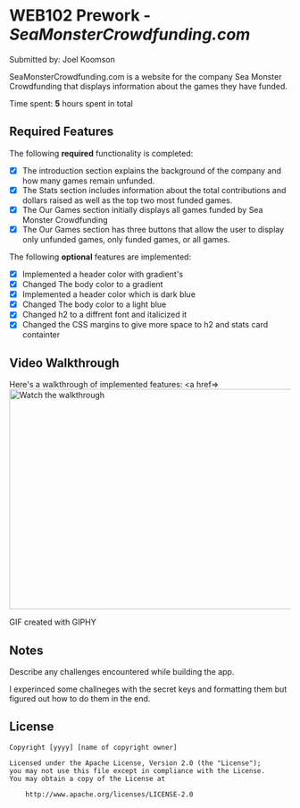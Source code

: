 # WEB102 Prework - *SeaMonsterCrowdfunding.com*

Submitted by: Joel Koomson

SeaMonsterCrowdfunding.com is a website for the company Sea Monster Crowdfunding that displays information about the games they have funded.

Time spent: **5** hours spent in total

## Required Features

The following **required** functionality is completed:

* [x] The introduction section explains the background of the company and how many games remain unfunded.
* [x] The Stats section includes information about the total contributions and dollars raised as well as the top two most funded games.
* [x] The Our Games section initially displays all games funded by Sea Monster Crowdfunding
* [x] The Our Games section has three buttons that allow the user to display only unfunded games, only funded games, or all games.

The following **optional** features are implemented:
* [x] Implemented a header color with gradient's
* [x] Changed The body color to a gradient 
* [x] Implemented a header color which is dark blue
* [x] Changed The body color to a light blue
* [x] Changed h2 to a diffrent font and italicized it
* [x] Changed the CSS margins to give more space to h2 and stats card containter 

## Video Walkthrough

Here's a walkthrough of implemented features:
<a href=>
  <img 
       src="https://media2.giphy.com/media/v1.Y2lkPTc5MGI3NjExenZlbjQ3NDdocXB0ZmowcjIwbWEyaHlzM3N6cW80cXJqbnNxbng2eSZlcD12MV9pbnRlcm5hbF9naWZfYnlfaWQmY3Q9Zw/eDocEtUVHFaOVWV87a/giphy.gif" 
       alt="Watch the walkthrough" 
       width="700" 
       height="394" />
</a>


<!-- Replace this with whatever GIF tool you used! -->
GIF created with GIPHY
<!-- Recommended tools:
[Kap](https://getkap.co/) for macOS
[ScreenToGif](https://www.screentogif.com/) for Windows
[peek](https://github.com/phw/peek) for Linux. -->

## Notes

Describe any challenges encountered while building the app.

I experinced some challneges with the secret keys and formatting them but 
figured out how to do them in the end.

## License

    Copyright [yyyy] [name of copyright owner]

    Licensed under the Apache License, Version 2.0 (the "License");
    you may not use this file except in compliance with the License.
    You may obtain a copy of the License at

        http://www.apache.org/licenses/LICENSE-2.0
